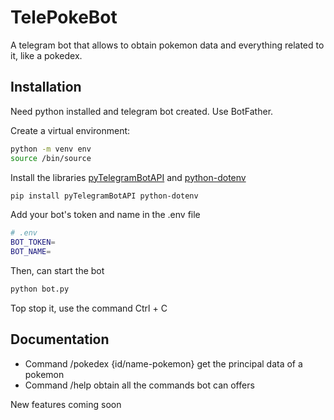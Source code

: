 
# TelePokeBot

A telegram bot that allows to obtain pokemon data and everything related to it, like a pokedex.


## Installation

Need python installed and telegram bot created. Use BotFather.

Create a virtual environment:


```bash
python -m venv env
source /bin/source
```


Install the libraries [pyTelegramBotAPI](https://github.com/eternnoir/pyTelegramBotAPI) and [python-dotenv](https://github.com/theskumar/python-dotenv)


```bash
pip install pyTelegramBotAPI python-dotenv
```


Add your bot's token and name in the .env file

```bash
# .env
BOT_TOKEN=
BOT_NAME=
```

Then, can start the bot

```bash
python bot.py
```

Top stop it, use the command Ctrl + C
## Documentation

- Command /pokedex {id/name-pokemon} get the principal data of a pokemon
- Command /help obtain all the commands bot can offers

New features coming soon
